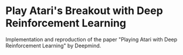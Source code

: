 # Play Atari's Breakout with Deep Reinforcement Learning

Implementation and reproduction of the paper "Playing Atari with Deep Reinforcement Learning" by Deepmind.
